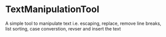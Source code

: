 # TextManipulationTool
A simple tool to manipulate text i.e. escaping, replace, remove line breaks, list sorting, case converstion, revser and insert the text
